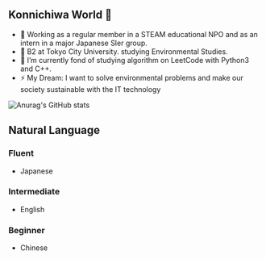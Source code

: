 ## Konnichiwa World 👋

<!--
**TaichiEto/TaichiEto** is a ✨ _special_ ✨ repository because its `README.md` (this file) appears on your GitHub profile.

Here are some ideas to get you started:

- 🔭 I’m currently working on ...
- 🌱 I’m currently learning ...
- 👯 I’m looking to collaborate on ...
- 🤔 I’m looking for help with ...
- 💬 Ask me about ...
- 📫 How to reach me: ...
- 😄 Pronouns: ...
- ⚡ Fun fact: ...
-->

- 🔭 Working as a regular member in a STEAM educational NPO and as an intern in a major Japanese SIer group.
- 🔭 B2 at Tokyo City University. studying Environmental Studies.
- 🌱 I’m currently fond of studying algorithm on LeetCode with Python3 and C++.
- ⚡ My Dream: I want to solve environmental problems and make our society sustainable with the IT technology

![Anurag's GitHub stats](https://github-readme-stats.vercel.app/api?username=TaichiEto)

## Natural Language
### Fluent
- Japanese
### Intermediate 
- English
### Beginner 
- Chinese
